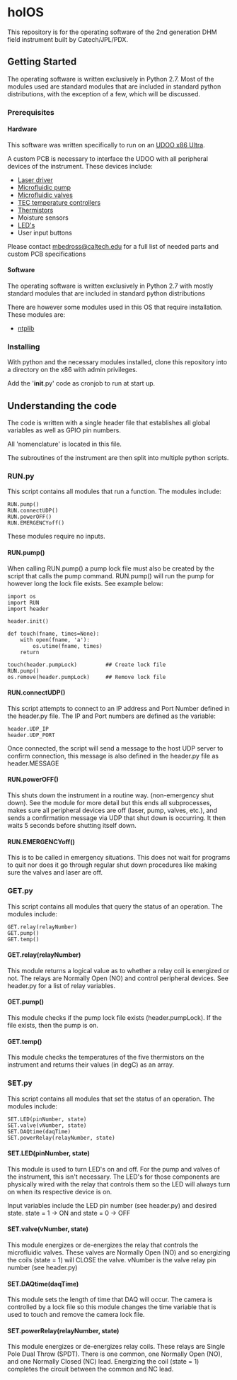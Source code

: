 # holOS

This repository is for the operating software of the 2nd generation DHM field instrument built by Catech/JPL/PDX.

## Getting Started

The operating software is written exclusively in Python 2.7. Most of the modules used are standard modules that are included in standard python distributions, with the exception of a few, which will be discussed.

### Prerequisites

#### Hardware

This software was written specifically to run on an [UDOO x86 Ultra](https://www.udoo.org/udoo-x86/).

A custom PCB is necessary to interface the UDOO with all peripheral devices of the instrument. These devices include:

* [Laser driver](https://www.thorlabs.com/newgrouppage9.cfm?objectgroup_id=1364)
* [Microfluidic pump](http://www.theleeco.com/whats-new/lpm-inert-solenoid-pump.cfm)
* [Microfluidic valves](http://www.theleeco.com/electro-fluidic-systems/solenoid-valves/lhl/lhl-series-solenoid-valves.cfm)
* [TEC temperature controllers](http://www.digikey.com/scripts/DkSearch/dksus.dll?Detail&itemSeq=241420187&uq=636439335205899036)
* [Thermistors](https://www.digikey.com/product-detail/en/cantherm/MF52A2103J3470/317-1258-ND/1191033)
* Moisture sensors
* [LED's](https://www.digikey.com/product-detail/en/visual-communications-company-vcc/L65DR2L/L65DR2L-ND/6166297)
* User input buttons

Please contact mbedross@caltech.edu for a full list of needed parts and custom PCB specifications

#### Software

The operating software is written exclusively in Python 2.7 with mostly standard modules that are included in standard python distributions

There are however some modules used in this OS that require installation. These modules are:

* [ntplib](https://pypi.python.org/pypi/ntplib/)

### Installing

With python and the necessary modules installed, clone this repository into a directory on the x86 with admin privileges.

Add the '__init__.py' code as cronjob to run at start up.

## Understanding the code

The code is written with a single header file that establishes all global variables as well as GPIO pin numbers.

All 'nomenclature' is located in this file.

The subroutines of the instrument are then split into multiple python scripts.

### RUN.py

This script contains all modules that run a function. The modules include:

```
RUN.pump()
RUN.connectUDP()
RUN.powerOFF()
RUN.EMERGENCYoff()
```

These modules require no inputs.

#### RUN.pump()

When calling RUN.pump() a pump lock file must also be created by the script that calls the pump command. RUN.pump() will run the pump for however long the lock file exists. See example below:

```
import os
import RUN
import header

header.init()

def touch(fname, times=None):
    with open(fname, 'a'):
        os.utime(fname, times)
    return

touch(header.pumpLock)         ## Create lock file
RUN.pump()
os.remove(header.pumpLock)     ## Remove lock file
```

#### RUN.connectUDP()

This script attempts to connect to an IP address and Port Number defined in the header.py file. The IP and Port numbers are defined as the variable:

```
header.UDP_IP
header.UDP_PORT
```

Once connected, the script will send a message to the host UDP server to confirm connection, this message is also defined in the header.py file as header.MESSAGE

#### RUN.powerOFF()

This shuts down the instrument in a routine way. (non-emergency shut down). See the module for more detail but this ends all subprocesses, makes sure all peripheral devices are off (laser, pump, valves, etc.), and sends a confirmation message via UDP that shut down is occurring. It then waits 5 seconds before shutting itself down.

#### RUN.EMERGENCYoff()

This is to be called in emergency situations. This does not wait for programs to quit nor does it go through regular shut down procedures like making sure the valves and laser are off.

### GET.py

This script contains all modules that query the status of an operation. The modules include:

```
GET.relay(relayNumber)
GET.pump()
GET.temp()
```

#### GET.relay(relayNumber)

This module returns a logical value as to whether a relay coil is energized or not. The relays are Normally Open (NO) and control peripheral devices. See header.py for a list of relay variables.

#### GET.pump()

This module checks if the pump lock file exists (header.pumpLock). If the file exists, then the pump is on.

#### GET.temp()

This module checks the temperatures of the five thermistors on the instrument and returns their values (in degC) as an array.

### SET.py

This script contains all modules that set the status of an operation. The modules include:

```
SET.LED(pinNumber, state)
SET.valve(vNumber, state)
SET.DAQtime(daqTime)
SET.powerRelay(relayNumber, state)
```

#### SET.LED(pinNumber, state)

This module is used to turn LED's on and off. For the pump and valves of the instrument, this isn't necessary. The LED's for those components are physically wired with the relay that controls them so the LED will always turn on when its respective device is on.

Input variables include the LED pin number (see header.py) and desired state. state = 1 -> ON and state = 0 -> OFF

#### SET.valve(vNumber, state)

This module energizes or de-energizes the relay that controls the microfluidic valves. These valves are Normally Open (NO) and so energizing the coils (state = 1) will CLOSE the valve. vNumber is the valve relay pin number (see header.py)

#### SET.DAQtime(daqTime)

This module sets the length of time that DAQ will occur. The camera is controlled by a lock file so this module changes the time variable that is used to touch and remove the camera lock file.

#### SET.powerRelay(relayNumber, state)

This module energizes or de-energizes relay coils. These relays are Single Pole Dual Throw (SPDT). There is one common, one Normally Open (NO), and one Normally Closed (NC) lead. Energizing the coil (state = 1) completes the circuit between the common and NC lead.
